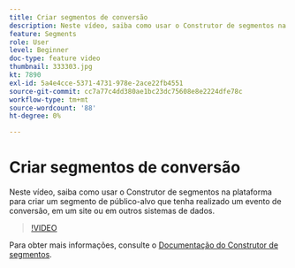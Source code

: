 ```yaml
---
title: Criar segmentos de conversão
description: Neste vídeo, saiba como usar o Construtor de segmentos na plataforma para criar um segmento de público-alvo que tenha realizado um evento de conversão, em um site ou em outros sistemas de dados.
feature: Segments
role: User
level: Beginner
doc-type: feature video
thumbnail: 333303.jpg
kt: 7890
exl-id: 5a4e4cce-5371-4731-978e-2ace22fb4551
source-git-commit: cc7a77c4dd380ae1bc23dc75608e8e2224dfe78c
workflow-type: tm+mt
source-wordcount: '88'
ht-degree: 0%

---
```


# Criar segmentos de conversão

Neste vídeo, saiba como usar o Construtor de segmentos na plataforma para criar um segmento de público-alvo que tenha realizado um evento de conversão, em um site ou em outros sistemas de dados.

>[!VIDEO](https://video.tv.adobe.com/v/333303/?quality=12&learn=on)

Para obter mais informações, consulte o [Documentação do Construtor de segmentos](https://experienceleague.adobe.com/docs/experience-platform/segmentation/ui/segment-builder.html).
